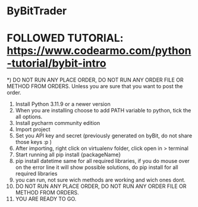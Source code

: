 # ByBitTrader
# FOLLOWED TUTORIAL: https://www.codearmo.com/python-tutorial/bybit-intro

*) DO NOT RUN ANY PLACE ORDER, DO NOT RUN ANY ORDER FILE OR METHOD FROM ORDERS. Unless you are sure that you want to post the order.

1) Install Python 3.11.9 or a newer version
2) When you are installing choose to add PATH variable to python, tick the all options.
3) Install pycharm community edition
4) Import project
5) Set you API key and secret (previously generated on byBit, do not share those keys :p )
6) After importing, right click on virtualenv folder, click open in > terminal
7) Start running all pip install {packageName}
8) pip install datetime same for all required libraries, if you do mouse over on the error line it will show possible solutions, do pip install for all required libraries
9) you can run, not sure wich methods are working and wich ones dont.
10) DO NOT RUN ANY PLACE ORDER, DO NOT RUN ANY ORDER FILE OR METHOD FROM ORDERS.
11) YOU ARE READY TO GO.
